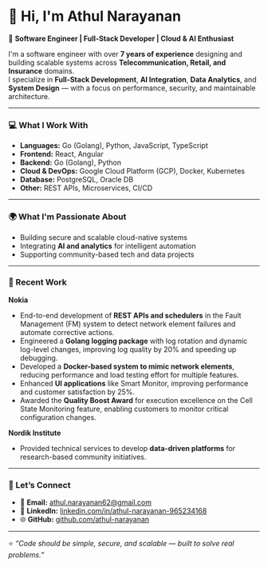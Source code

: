 # 👋 Hi, I'm Athul Narayanan  

🚀 **Software Engineer | Full-Stack Developer | Cloud & AI Enthusiast**

I'm a software engineer with over **7 years of experience** designing and building scalable systems across **Telecommunication, Retail, and Insurance** domains.  
I specialize in **Full-Stack Development**, **AI Integration**, **Data Analytics**, and **System Design** — with a focus on performance, security, and maintainable architecture.

---

### 💻 What I Work With
- **Languages:** Go (Golang), Python, JavaScript, TypeScript  
- **Frontend:** React, Angular
- **Backend:** Go (Golang), Python
- **Cloud & DevOps:** Google Cloud Platform (GCP), Docker, Kubernetes  
- **Database:** PostgreSQL, Oracle DB
- **Other:** REST APIs, Microservices, CI/CD  

---

### 🌍 What I'm Passionate About
- Building secure and scalable cloud-native systems  
- Integrating **AI and analytics** for intelligent automation
- Supporting community-based tech and data projects  

---

### 🧩 Recent Work

**Nokia**  
- End-to-end development of **REST APIs and schedulers** in the Fault Management (FM) system to detect network element failures and automate corrective actions.  
- Engineered a **Golang logging package** with log rotation and dynamic log-level changes, improving log quality by 20% and speeding up debugging.  
- Developed a **Docker-based system to mimic network elements**, reducing performance and load testing effort for multiple features.  
- Enhanced **UI applications** like Smart Monitor, improving performance and customer satisfaction by 25%.  
- Awarded the **Quality Boost Award** for execution excellence on the Cell State Monitoring feature, enabling customers to monitor critical configuration changes.  

**Nordik Institute**  
- Provided technical services to develop **data-driven platforms** for research-based community initiatives.  

---

### 🤝 Let’s Connect
- 📧 **Email:** [athul.narayanan62@gmail.com](mailto:athul.narayanan62@gmail.com)  
- 💼 **LinkedIn:** [linkedin.com/in/athul-narayanan-965234168](https://in.linkedin.com/in/athul-narayanan-965234168)  
- 🌐 **GitHub:** [github.com/athul-narayanan](https://github.com/athul-narayanan)

---

⭐️ _“Code should be simple, secure, and scalable — built to solve real problems.”_
